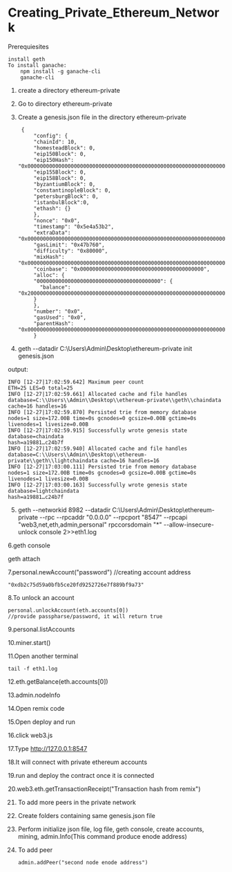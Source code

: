 # Creating_Private_Ethereum_Network

Prerequiesites

	install geth 
	To install ganache:
		npm install -g ganache-cli
		ganache-cli

1. create a directory ethereum-private

2. Go to directory ethereum-private

3. Create a genesis.json file in the directory ethereum-private

		{
			"config": {
			"chainId": 10,
			"homesteadBlock": 0,
			"eip150Block": 0,
			"eip150Hash": "0x0000000000000000000000000000000000000000000000000000000000000000",
			"eip155Block": 0,
			"eip158Block": 0,
			"byzantiumBlock": 0,
			"constantinopleBlock": 0,
			"petersburgBlock": 0,
			"istanbulBlock":0,
			"ethash": {}
			},
			"nonce": "0x0",
			"timestamp": "0x5e4a53b2",
			"extraData": "0x0000000000000000000000000000000000000000000000000000000000000000",
			"gasLimit": "0x47b760",
			"difficulty": "0x80000",
			"mixHash": "0x0000000000000000000000000000000000000000000000000000000000000000",
			"coinbase": "0x0000000000000000000000000000000000000000",
			"alloc": {
			"0000000000000000000000000000000000000000": {
			  "balance": "0x2000000000000000000000000000000000000000000000000000000000000000"
			}
			},
			"number": "0x0",
			"gasUsed": "0x0",
			"parentHash": "0x0000000000000000000000000000000000000000000000000000000000000000"
			}

4. geth --datadir C:\Users\Admin\Desktop\ethereum-private init genesis.json

output:

	INFO [12-27|17:02:59.642] Maximum peer count                       ETH=25 LES=0 total=25
	INFO [12-27|17:02:59.661] Allocated cache and file handles         database=C:\\Users\\Admin\\Desktop\\ethereum-private\\geth\\chaindata cache=16 handles=16
	INFO [12-27|17:02:59.870] Persisted trie from memory database      nodes=1 size=172.00B time=0s gcnodes=0 gcsize=0.00B gctime=0s livenodes=1 livesize=0.00B
	INFO [12-27|17:02:59.915] Successfully wrote genesis state         database=chaindata                                                    hash=a19881…c24b7f
	INFO [12-27|17:02:59.940] Allocated cache and file handles         database=C:\\Users\\Admin\\Desktop\\ethereum-private\\geth\\lightchaindata cache=16 handles=16
	INFO [12-27|17:03:00.111] Persisted trie from memory database      nodes=1 size=172.00B time=0s gcnodes=0 gcsize=0.00B gctime=0s livenodes=1 livesize=0.00B
	INFO [12-27|17:03:00.163] Successfully wrote genesis state         database=lightchaindata                                                    hash=a19881…c24b7f

5. geth --networkid 8982 --datadir C:\Users\Admin\Desktop\ethereum-private --rpc --rpcaddr "0.0.0.0" --rpcport "8547" --rpcapi "web3,net,eth,admin,personal" rpccorsdomain "*" --allow-insecure-unlock console 2>>eth1.log

6.geth console

  geth attach
  
7.personal.newAccount("password")		//creating account address

	"0xdb2c75d59a0bfb5ce20fd9252726e7f889bf9a73"

8.To unlock an account

	personal.unlockAccount(eth.accounts[0])                         //provide passpharse/password, it will return true

9.personal.listAccounts

10.miner.start()

11.Open another terminal 

	tail -f eth1.log
  
12.eth.getBalance(eth.accounts[0])

13.admin.nodeInfo

14.Open remix code

15.Open deploy and run

16.click web3.js

17.Type http://127.0.0.1:8547

18.It will connect with private ethereum accounts

19.run and deploy the contract once it is connected

20.web3.eth.getTransactionReceipt("Transaction hash from remix")
  
21. To add more peers in the private network 

22. Create folders containing same genesis.json file

23. Perform initialize json file, log file, geth console, create accounts, mining, admin.Info(This command produce enode address)

24. To add peer

		admin.addPeer("second node enode address")

